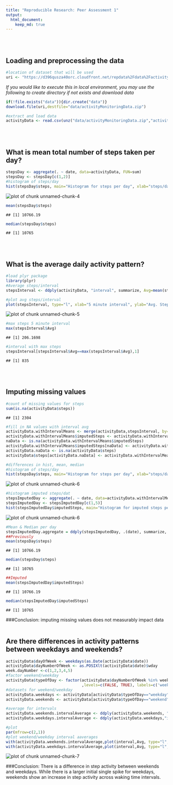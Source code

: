 ```yaml
---
title: "Reproducible Research: Peer Assessment 1"
output: 
  html_document:
    keep_md: true
---
```


<br/><br/>

## Loading and preprocessing the data

```r
#location of dataset that will be used
uri <- "https://d396qusza40orc.cloudfront.net/repdata%2Fdata%2Factivity.zip"
```

*If you would like to execute this in local environment, you may use the following to create directory if not exists and download data*

```r
if(!file.exists("data")){dir.create("data")}
download.file(uri,destfile="data/activityMonitoringData.zip")
```


```r
#extract and load data
activityData <- read.csv(unz("data/activityMonitoringData.zip","activity.csv"))
```
<br/><br/>

## What is mean total number of steps taken per day?

```r
stepsDay <- aggregate(. ~ date, data=activityData, FUN=sum)
stepsDay <- stepsDay[c(1,2)]
#histogram of steps/day
hist(stepsDay$steps, main="Histogram for steps per day", xlab="steps/day")
```

![plot of chunk unnamed-chunk-4](figure/unnamed-chunk-4-1.png) 

```r
mean(stepsDay$steps)
```

```
## [1] 10766.19
```

```r
median(stepsDay$steps)
```

```
## [1] 10765
```
<br/><br/>

## What is the average daily activity pattern?

```r
#load plyr package
library(plyr)
#Average steps/interval
stepsInterval <- ddply(activityData, "interval", summarize, Avg=mean(steps,na.rm=TRUE))

#plot avg steps/interval
plot(stepsInterval, type="l", xlab="5 minute interval", ylab="Avg. Steps")
```

![plot of chunk unnamed-chunk-5](figure/unnamed-chunk-5-1.png) 

```r
#max steps 5 minute interval
max(stepsInterval$Avg)
```

```
## [1] 206.1698
```

```r
#interval with max steps
stepsInterval[stepsInterval$Avg==max(stepsInterval$Avg),1]
```

```
## [1] 835
```
<br/><br/>

## Imputing missing values

```r
#count of missing values for steps
sum(is.na(activityData$steps))
```

```
## [1] 2304
```

```r
#fill in NA values with interval avg
activityData.withIntervalMeans <- merge(activityData,stepsInterval, by="interval")
activityData.withIntervalMeans$imputedSteps <- activityData.withIntervalMeans$steps
naData <- is.na(activityData.withIntervalMeans$imputedSteps)
activityData.withIntervalMeans$imputedSteps[naData] <- activityData.withIntervalMeans$Avg[naData]
activityData.naData <- is.na(activityData$steps)
activityData$steps[activityData.naData] <- activityData.withIntervalMeans$imputedSteps[activityData.naData]

#differences in hist, mean, median
#histogram of steps/day
hist(stepsDay$steps, main="Histogram for steps per day", xlab="steps/day")
```

![plot of chunk unnamed-chunk-6](figure/unnamed-chunk-6-1.png) 

```r
#histogram imputed steps/dat
stepsImputedDay <- aggregate(. ~ date, data=activityData.withIntervalMeans, FUN=sum)
stepsImputedDay <- stepsImputedDay[c(1,5)]
hist(stepsImputedDay$imputedSteps, main="Histogram for imputed steps per day", xlab="steps/day")
```

![plot of chunk unnamed-chunk-6](figure/unnamed-chunk-6-2.png) 

```r
#Mean & Median per day
stepsImputedDay.aggregate = ddply(stepsImputedDay, .(date), summarize,  Mean=mean(imputedSteps), Median=median(imputedSteps))
##Previously
mean(stepsDay$steps)
```

```
## [1] 10766.19
```

```r
median(stepsDay$steps)
```

```
## [1] 10765
```

```r
##Imputed
mean(stepsImputedDay$imputedSteps)
```

```
## [1] 10766.19
```

```r
median(stepsImputedDay$imputedSteps)
```

```
## [1] 10765
```
###Conclusion: imputing missing values does not measurably impact data
<br/><br/>

## Are there differences in activity patterns between weekdays and weekends?

```r
activityData$dayOfWeek <- weekdays(as.Date(activityData$date))
activityData$dayNumberOfWeek <- as.POSIXlt(activityData$date)$wday
week.dayNumber <-c(1,2,3,4,5)
#factor weekend/weekday
activityData$typeOfDay <- factor(activityData$dayNumberOfWeek %in% week.dayNumber
                                 ,levels=c(FALSE, TRUE), labels=c('weekend', 'weekday'))
#datasets for weekend/weekday
activityData.weekdays <- activityData[activityData$typeOfDay=="weekday",]
activityData.weekends <- activityData[activityData$typeOfDay=="weekend",]

#average for intervals
activityData.weekends.intervalAverage <- ddply(activityData.weekends, "interval",summarize, Avg = mean(steps))
activityData.weekdays.intervalAverage <- ddply(activityData.weekdays,"interval", summarize, Avg = mean(steps))

#plot
par(mfrow=c(2,1))
#plot weekend/weekday interval aaverages
with(activityData.weekends.intervalAverage,plot(interval,Avg, type="l",main="weekends", ylab="# steps"))
with(activityData.weekdays.intervalAverage,plot(interval,Avg, type="l", main="weekdays", ylab="#steps"))
```

![plot of chunk unnamed-chunk-7](figure/unnamed-chunk-7-1.png) 


###Conclusion: There is a difference in step activity between weekends and weekdays.  While there is a larger initial single spike for weekdays, weekends show an increase in step activity across waking time intervals.
